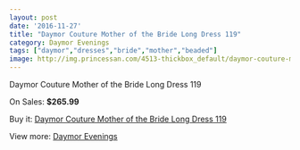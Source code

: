 ```yaml
---
layout: post
date: '2016-11-27'
title: "Daymor Couture Mother of the Bride Long Dress 119"
category: Daymor Evenings
tags: ["daymor","dresses","bride","mother","beaded"]
image: http://img.princessan.com/4513-thickbox_default/daymor-couture-mother-of-the-bride-long-dress-119.jpg
---
```

Daymor Couture Mother of the Bride Long Dress 119

On Sales: **$265.99**
<a href="https://www.princessan.com/en/daymor-evenings/2138-daymor-couture-mother-of-the-bride-long-dress-119.html"><amp-img layout="responsive" width="600" height="600" src="//img.princessan.com/4513-thickbox_default/daymor-couture-mother-of-the-bride-long-dress-119.jpg" alt="Daymor Couture Mother of the Bride Long Dress 119 0" /></a>
<a href="https://www.princessan.com/en/daymor-evenings/2138-daymor-couture-mother-of-the-bride-long-dress-119.html"><amp-img layout="responsive" width="600" height="600" src="//img.princessan.com/4514-thickbox_default/daymor-couture-mother-of-the-bride-long-dress-119.jpg" alt="Daymor Couture Mother of the Bride Long Dress 119 1" /></a>

Buy it: [Daymor Couture Mother of the Bride Long Dress 119](https://www.princessan.com/en/daymor-evenings/2138-daymor-couture-mother-of-the-bride-long-dress-119.html "Daymor Couture Mother of the Bride Long Dress 119")

View more: [Daymor Evenings](https://www.princessan.com/en/17-daymor-evenings "Daymor Evenings")